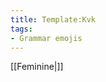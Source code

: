 ```yaml
---
title: Template:Kvk
tags:
- Grammar emojis
---
```


[[Feminine|<span title="Feminine (kvenkyn)"            class='emoji feminine singular'></span>]]

